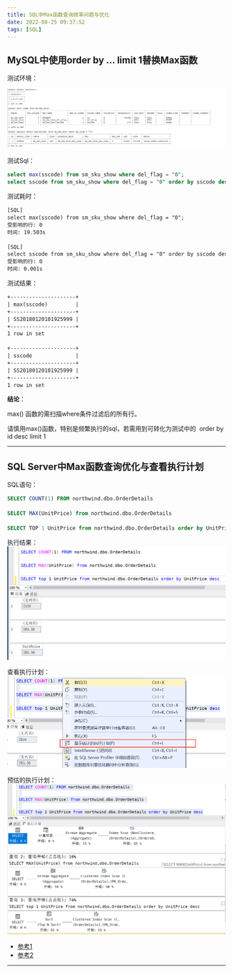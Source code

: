```yaml
---
title: SQL中Max函数查询效率问题与优化
date: 2022-08-25 09:37:52
tags: [SQL]
---
```


## MySQL中使用order by ... limit 1替换Max函数

测试环境：

![测试环境](2022-08-25-SQL中Max函数查询效率问题与优化/测试环境.png)

测试Sql：

```sql
select max(sscode) from sm_sku_show where del_flag = "0";
select sscode from sm_sku_show where del_flag = "0" order by sscode desc limit 1;
```

测试耗时：

```html
[SQL]
select max(sscode) from sm_sku_show where del_flag = "0";
受影响的行: 0
时间: 19.503s

[SQL]
select sscode from sm_sku_show where del_flag = "0" order by sscode desc limit 1;
受影响的行: 0
时间: 0.001s
```

测试结果：

```html
+---------------------+
| max(sscode)         |
+---------------------+
| SS20180120101925999 |
+---------------------+
1 row in set

+---------------------+
| sscode              |
+---------------------+
| SS20180120101925999 |
+---------------------+
1 row in set
```

**结论**：

max() 函数的需扫描where条件过滤后的所有行。

请慎用max()函数，特别是频繁执行的sql，若需用到可转化为测试中的  order by id desc limit 1

<!-- more -->

---

## SQL Server中Max函数查询优化与查看执行计划

SQL语句：

```SQL
SELECT COUNT(1) FROM northwind.dbo.OrderDetails

SELECT MAX(UnitPrice) from northwind.dbo.OrderDetails

SELECT TOP 1 UnitPrice from northwind.dbo.OrderDetails order by UnitPrice desc
```

执行结果：
![执行结果](2022-08-25-SQL中Max函数查询效率问题与优化/2022-08-25-09-40-47.png)

查看执行计划：
![查看执行计划](2022-08-25-SQL中Max函数查询效率问题与优化/查看执行计划.png)

预估的执行计划：
![预估的执行计划](2022-08-25-SQL中Max函数查询效率问题与优化/预估的执行计划.png)

- [参考1][1]
- [参考2][2]

---
  [1]: https://codeantenna.com/a/dPHrkc3gb1
  [2]: https://blog.csdn.net/aumgla/article/details/79125979
